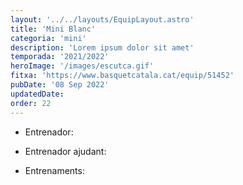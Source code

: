 ```yaml
---
layout: '../../layouts/EquipLayout.astro'
title: 'Mini Blanc'
categoria: 'mini'
description: 'Lorem ipsum dolor sit amet'
temporada: '2021/2022'
heroImage: '/images/escutca.gif'
fitxa: 'https://www.basquetcatala.cat/equip/51452'
pubDate: '08 Sep 2022'
updatedDate:
order: 22
---
```


- Entrenador:

- Entrenador ajudant:

- Entrenaments:
